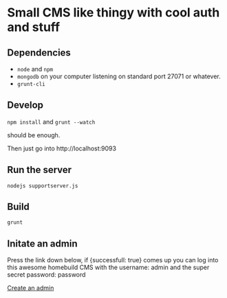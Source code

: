 # Small CMS like thingy with cool auth and stuff

## Dependencies

* `node` and `npm`
* `mongodb` on your computer listening on standard port 27071 or whatever.
* `grunt-cli`

## Develop
`npm install`
and
`grunt --watch`

should be enough.

Then just go into http://localhost:9093

## Run the server

`nodejs supportserver.js`

## Build

`grunt`

## Initate an admin

Press the link down below, if {successfull: true} comes up you can log into this awesome homebuild CMS with the username: admin and the super secret password: password

[Create an admin](http://localhost:9093/support/initiate/createAdmin)
